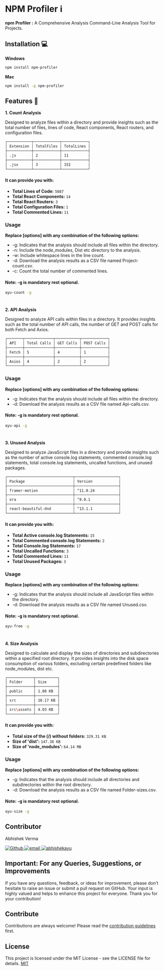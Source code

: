 
# NPM Profiler ℹ

**npm Profiler :** 
A Comprehensive Analysis Command-Line Analysis Tool for Projects.

## Installation 💻

****Windows****

```bash
npm install npm-profiler
```

****Mac****

```bash
npm install -g npm-profiler
```

## Features 🚀
******1. Count Analysis******

Designed to analyze files within a directory and provide insights such as the total number of files, lines of code, React components, React routers, and configuration files.

```bash
┌───────────┬────────────┬────────────┐
│ Extension │ TotalFiles │ TotalLines │
├───────────┼────────────┼────────────┤
│ .js       │ 2          │ 11         │
├───────────┼────────────┼────────────┤
│ .jsx      │ 3          │ 152        │
└───────────┴────────────┴────────────┘

```
#### It can provide you with:

- **Total Lines of Code:**  `5087`
- **Total React Components:**  `14`
- **Total React Routers:**  `3`
- **Total Configuration Files:**  `1`
- **Total Commented Lines:**  `11`


### Usage

**Replace [options] with any combination of the following options:**
- -g: Indicates that the analysis should include all files within the directory.
- -n: Include the node_modules, Dist etc directory to the analysis.
- -w: Include whitespace lines in the line count.
- -d: Download the analysis results as a CSV file named Project-count.csv.
- -c: Count the total number of commented lines.

#### Note: -g is mandatory rest optional.
```bash
ayu-count -g 
```

#

******2. API Analysis******

Designed to analyze API calls within files in a directory. It provides insights such as the total number of API calls, the number of GET and POST calls for both Fetch and Axios.

```bash
┌───────┬─────────────┬───────────┬────────────┐
│ API   │ Total Calls │ GET Calls │ POST Calls │
├───────┼─────────────┼───────────┼────────────┤
│ Fetch │ 5           │ 4         │ 1          │
├───────┼─────────────┼───────────┼────────────┤
│ Axios │ 4           │ 2         │ 2          │
└───────┴─────────────┴───────────┴────────────┘
```

### Usage

**Replace [options] with any combination of the following options:**

- -g: Indicates that the analysis should include all files within the directory.
- -d: Download the analysis results as a CSV file named Api-calls.csv.

#### Note: -g is mandatory rest optional.
```bash
ayu-api -g
```

#

******3. Unused Analysis******

Designed to analyze JavaScript files in a directory and provide insights such as the number of active console.log statements, commented console.log statements, total console.log statements, uncalled functions, and unused packages.

```bash
┌──────────────────────────────┬────────────────────┐
│ Package                      │ Version            │
├──────────────────────────────┼────────────────────┤
│ framer-motion                │ ^11.0.24           │
├──────────────────────────────┼────────────────────┤
│ ora                          │ ^8.0.1             │
├──────────────────────────────┼────────────────────┤
│ react-beautiful-dnd          │ ^13.1.1            │
└──────────────────────────────┴────────────────────┘
```

#### It can provide you with:

- **Total Active console.log Statements:** `15`
- **Total Commented console.log Statements:** `2`
- **Total Console.log Statements:** `17`
- **Total Uncalled Functions:** `3`
- **Total Commented Lines:** `11`
- **Total Unused Packages:** `3`


### Usage

**Replace [options] with any combination of the following options:**

- -g: Indicates that the analysis should include all JavaScript files within the directory.
- -d: Download the analysis results as a CSV file named Unused.csv.

#### Note: -g is mandatory rest optional.
```bash
ayu-free -g
```

#

******4. Size Analysis******

Designed to calculate and display the sizes of directories and subdirectories within a specified root directory. It provides insights into the disk space consumption of various folders, excluding certain predefined folders like node_modules, dist etc.

```bash
┌────────────┬──────────┐
│ Folder     │ Size     │
├────────────┼──────────┤
│ public     │ 1.88 KB  │
├────────────┼──────────┤
│ src        │ 10.17 KB │
├────────────┼──────────┤
│ src\assets │ 4.03 KB  │
└────────────┴──────────┘
```

#### It can provide you with:

- **Total size of the (/) without folders:** `329.31 KB`
- **Size of 'dist':** `147.38 KB`
- **Size of 'node_modules':** `64.14 MB`


### Usage

**Replace [options] with any combination of the following options:**

- -g: Indicates that the analysis should include all directories and subdirectories within the root directory.
- -d: Download the analysis results as a CSV file named Folder-sizes.csv.


#### Note: -g is mandatory rest optional.
```bash
ayu-size -g
```

## Contributor

Abhishek Verma

<a href='https://github.com/abhishekayu' target="_blank">
<img alt='Github' src='https://img.shields.io/badge/github-100000?style=for-the-badge&logo=Github&logoColor=white&labelColor=black&color=black'/>
</a>

<a href="mailto:imdarkcoder@gmail.com" target="_blank">
  <img src="https://img.shields.io/badge/Email-D14836?style=for-the-badge&logo=gmail&logoColor=white" alt="email"/>
</a>
 <a href="https://www.linkedin.com/in/abhishek-ayu/" target="_blank">
  <img src="https://img.shields.io/badge/LinkedIn-0077B5?style=for-the-badge&logo=linkedin&logoColor=white" alt="abhishekayu"/>
 </a> 

## Important: For any Queries, Suggestions, or Improvements

If you have any questions, feedback, or ideas for improvement, please don't hesitate to raise an issue or submit a pull request on GitHub. Your input is highly valued and helps to enhance this project for everyone. Thank you for your contribution!

## Contribute

Contributions are always welcome!
Please read the [contribution guidelines](https://github.com/jessesquires/.github/blob/main/CONTRIBUTING.md) first.

## License

This project is licensed under the MIT License - see the LICENSE file for details. [MIT](https://choosealicense.com/licenses/mit/)
